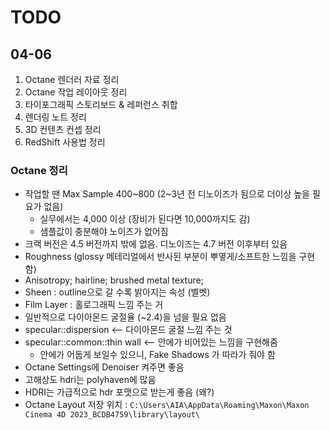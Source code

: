 # TODO
## 04-06
1. Octane 렌더러 자료 정리
2. Octane 작업 레이아웃 정리
3. 타이포그래픽 스토리보드 & 레퍼런스 취합
4. 렌더링 노트 정리
5. 3D 컨텐츠 컨셉 정리
6. RedShift 사용법 정리

### Octane 정리
- 작업할 땐 Max Sample 400~800 (2~3년 전 디노이즈가 됨으로 더이상 높을 필요가 없음)
	- 실무에서는 4,000 이상 (장비가 된다면 10,000까지도 감)
	- 샘플값이 충분해야 노이즈가 없어짐
- 크랙 버전은 4.5 버전까지 밖에 없음. 디노이즈는 4.7 버전 이후부터 있음
- Roughness (glossy 메테리얼에서 반사된 부분이 뿌옇게/소프트한 느낌을 구현함)
- Anisotropy; hairline; brushed metal texture;
- Sheen : outline으로 갈 수록 밝아지는 속성 (벨벳)
- Film Layer : 홀로그래픽 느낌 주는 거
- 일반적으로 다이아몬드 굴절율 (~2.4)을 넘을 필요 없음
- specular::dispersion <-- 다이아몬드 굴절 느낌 주는 것
- specular::common::thin wall <-- 안에가 비어있는 느낌을 구현해줌
	- 안에가 어둡게 보일수 있으니, Fake Shadows 가 따라가 줘야 함
- Octane Settings에 Denoiser 켜주면 좋음
- 고해상도 hdri는 polyhaven에 많음
- HDRI는 가급적으로 hdr 포맷으로 받는게 좋음 (왜?)
- Octane Layout 저장 위치 : `C:\Users\AIA\AppData\Roaming\Maxon\Maxon Cinema 4D 2023_BCDB4759\library\layout\`
